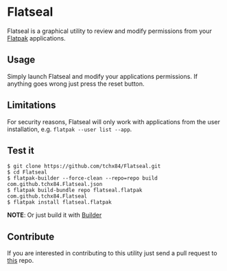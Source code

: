# Flatseal

Flatseal is a graphical utility to review and modify permissions from your [Flatpak](https://flatpak.org/) applications.

## Usage

Simply launch Flatseal and modify your applications permissions. If anything goes wrong just press the reset button.

## Limitations

For security reasons, Flatseal will only work with applications from the user installation, e.g. `flatpak --user list --app`.

## Test it

```
$ git clone https://github.com/tchx84/Flatseal.git
$ cd Flatseal
$ flatpak-builder --force-clean --repo=repo build com.github.tchx84.Flatseal.json
$ flatpak build-bundle repo flatseal.flatpak com.github.tchx84.Flatseal
$ flatpak install flatseal.flatpak
```

**NOTE**: Or just build it with [Builder](https://flathub.org/apps/details/org.gnome.Builder)

## Contribute

If you are interested in contributing to this utility just send a pull request to [this](https://github.com/tchx84/Flatseal) repo.
